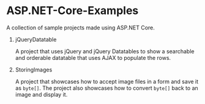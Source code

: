 # ASP.NET-Core-Examples
A collection of sample projects made using ASP.NET Core.

1. jQueryDatatable

   A project that uses jQuery and jQuery Datatables to show a searchable and orderable datatable that uses AJAX to populate the rows.

2. StoringImages

   A project that showcases how to accept image files in a form and save it as `byte[]`. The project also showcases how to convert `byte[]` back to an image and display it. 
